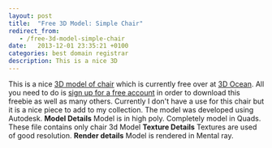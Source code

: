 ```yaml
---
layout: post
title:  "Free 3D Model: Simple Chair"
redirect_from:
   - /free-3d-model-simple-chair
date:   2013-12-01 23:35:21 +0100
categories: best domain registrar
description: This is a nice 3D
---
```


This is a nice [3D model of chair](http://3docean.net/item/chair/5963945?WT.ac=free_file&WT.seg_1=free_file&WT.z_author=kushal_chaudhari&ref=Bigideaguy "3D model of a chair") which is currently free over at [3D Ocean](http://3docean.net/?ref=Bigideaguy "3D Ocean"). All you need to do is [sign up for a free account](https://account.envato.com/sign_up?to=3docean&ref=Bigideaguy "Sign up for a free account") in order to download this freebie as well as many others. Currently I don't have a use for this chair but it is a nice piece to add to my collection. The model was developed using Autodesk. **Model Details** Model is in high poly. Completely model in Quads. These file contains only chair 3d Model **Texture Details** Textures are used of good resolution. **Render details** Model is rendered in Mental ray.